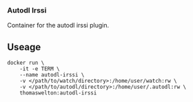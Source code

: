 ### Autodl Irssi

Container for the autodl irssi plugin.

## Useage

```
docker run \
	-it -e TERM \
	--name autodl-irssi \
	-v </path/to/watch/directory>:/home/user/watch:rw \
	-v </path/to/autodl/directory>:/home/user/.autodl:rw \
	thomaswelton:autodl-irssi
```